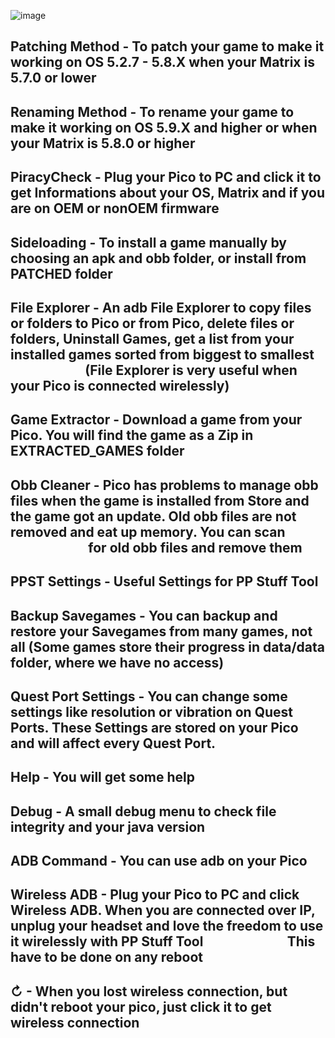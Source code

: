 ![image](https://github.com/user-attachments/assets/e503338b-819f-407b-9a0a-b8f28de0d18f)

Patching Method - To patch your game to make it working on OS 5.2.7 - 5.8.X when your Matrix is 5.7.0 or lower
-
Renaming Method - To rename your game to make it working on OS 5.9.X and higher or when your Matrix is 5.8.0 or higher
-
PiracyCheck - Plug your Pico to PC and click it to get Informations about your OS, Matrix and if you are on OEM or nonOEM firmware
-
Sideloading - To install a game manually by choosing an apk and obb folder, or install from PATCHED folder
-
File Explorer - An adb File Explorer to copy files or folders to Pico or from Pico, delete files or folders, Uninstall Games, get a list from your installed games sorted from biggest to smallest
                        (File Explorer is very useful when your Pico is connected wirelessly)
-
Game Extractor - Download a game from your Pico. You will find the game as a Zip in EXTRACTED_GAMES folder
-
Obb Cleaner - Pico has problems to manage obb files when the game is installed from Store and the game got an update. Old obb files are not removed and eat up memory. You can scan
                         for old obb files and remove them
-
PPST Settings - Useful Settings for PP Stuff Tool
-
Backup Savegames - You can backup and restore your Savegames from many games, not all (Some games store their progress in data/data folder, where we have no access)
-
Quest Port Settings - You can change some settings like resolution or vibration on Quest Ports. These Settings are stored on your Pico and will affect every Quest Port.
-
Help - You will get some help
-
Debug - A small debug menu to check file integrity and your java version
-
ADB Command - You can use adb on your Pico
-
Wireless ADB - Plug your Pico to PC and click Wireless ADB. When you are connected over IP, unplug your headset and love the freedom to use it wirelessly with PP Stuff Tool
                          This have to be done on any reboot
-
↻ - When you lost wireless connection, but didn't reboot your pico, just click it to get wireless connection
-
